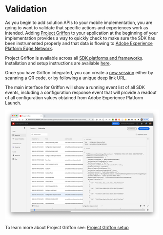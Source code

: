 # Validation

As you begin to add solution APIs to your mobile implementation, you are going to want to validate that specific actions and experiences work as intended. Adding [Project Griffon](https://aep-sdks.gitbook.io/docs/beta/project-griffon#what-can-project-griffon-do-for-you) to your application at the beginning of your implementation provides a way to quickly check to make sure the SDK has been instrumented properly and that data is flowing to [Adobe Experience Platform Edge Network](https://www.adobe.com/experience-platform/experience-platform-edge-network.html).

Project Griffon is available across all [SDK platforms and frameworks](https://aep-sdks.gitbook.io/docs/resources/upgrading-to-aep/current-sdk-versions). Installation and setup instructions are available [here](https://aep-sdks.gitbook.io/docs/beta/project-griffon#quick-setup).

Once you have Griffon integrated, you can create a [new session](https://aep-sdks.gitbook.io/docs/beta/project-griffon/using-project-griffon#creating-sessions) either by scanning a QR code, or by following a unique deep link URL.

The main interface for Griffon will show a running event list of all SDK events, including a configuration response event that will provide a readout of all configuration values obtained from Adobe Experience Platform Launch.

![Project Griffon Configuration Response](../.gitbook/assets/configurationresponse.png)

To learn more about Project Griffon see: [Project Griffon setup](https://aep-sdks.gitbook.io/docs/beta/project-griffon/set-up-project-griffon)

